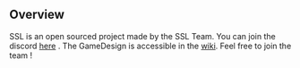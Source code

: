 ## Overview
SSL is an open sourced project made by the SSL Team.
You can join the discord [here](https://discord.gg/DkjvCPvCV7) .
The GameDesign is accessible in the [wiki](http://space-station-lambda.com/).
Feel free to join the team !